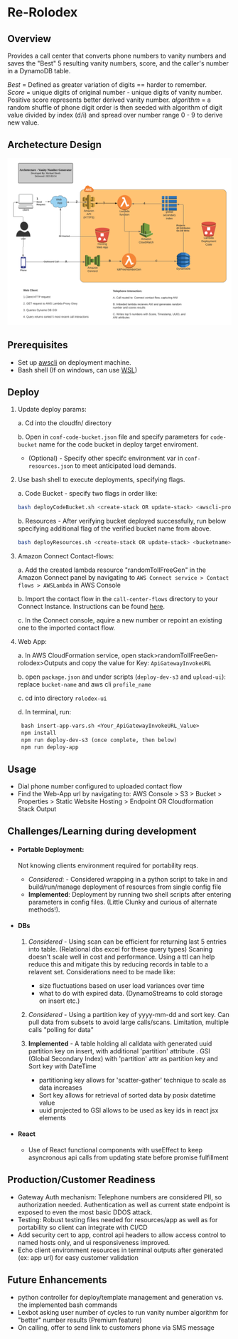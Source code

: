 # Re-Rolodex

## Overview

Provides a call center that converts phone numbers to vanity numbers and saves the "Best" 5
resulting vanity numbers, score, and the caller's number in a DynamoDB table.

_Best_ = Defined as greater variation of digits == harder to remember.  
 _Score_ = unique digits of original number - unique digits of vanity number. Positive score represents better derived vanity number.
_algorithm_ = a random shuffle of phone digit order is then seeded with algorithm of digit value divided by index (d/i) and spread over number range 0 - 9 to derive new value.

## Archetecture Design
![alt text](Architecture_Design.png "Re-rolodex")

## Prerequisites

- Set up [awscli](https://docs.aws.amazon.com/cli/latest/userguide/cli-chap-install.html) on deployment machine.
- Bash shell (If on windows, can use [WSL](https://docs.microsoft.com/en-us/windows/wsl/install-win10))

## Deploy 

1. Update deploy params:
  
      a. Cd into the cloudfn/ directory

      b. Open in `conf-code-bucket.json` file and specify parameters for `code-bucket` name for the code bucket in deploy target enviroment.

      - (Optional) - Specify other specifc environment var in `conf-resources.json` to meet anticipated load demands. 

2. Use bash shell to execute deployments, specifying flags.
    
    a. Code Bucket -  specify two flags in order like:
      ```bash 
      bash deployCodeBucket.sh <create-stack OR update-stack> <awscli-profile-name>
      ```
    
    b.  Resources - After verifying bucket deployed successfully, run below specifying additional flag of the verified bucket name from above.
      ```bash
      bash deployResources.sh <create-stack OR update-stack> <bucketname> <awscli-profile-name> 
      ```

3. Amazon Connect Contact-flows:

   a. Add the created lambda resource "randomTollFreeGen" in the Amazon Connect panel by navigating to `AWS Connect service > Contact flows > AWSLambda` in AWS Console
   
   b. Import the contact flow in the `call-center-flows` directory to your Connect Instance.
   Instructions can be found [here](https://docs.aws.amazon.com/connect/latest/adminguide/contact-flow-import-export.html).

   c. In the Connect console, aquire a new number or repoint an existing one to the imported contact flow. 


4. Web App:

    a. In AWS CloudFormation service, open stack>randomTollFreeGen-rolodex>Outputs and copy the value for Key: `ApiGatewayInvokeURL`

    b. open `package.json` and under scripts (`deploy-dev-s3` and `upload-ui`): replace `bucket-name` and aws cli `profile_name`

    c. cd into directory `rolodex-ui`

    d. In terminal, run:
    ```terminal
     bash insert-app-vars.sh <Your_ApiGatewayInvokeURL_Value>
     npm install
     npm run deploy-dev-s3 (once complete, then below)
     npm run deploy-app
     ```
## Usage

- Dial phone number configured to uploaded contact flow
- Find the Web-App url by navigating to: AWS Console > S3 > Bucket > Properties > Static Website Hosting > Endpoint OR Cloudformation Stack Output
## Challenges/Learning during development
- #### Portable Deployment:

  Not knowing clients environment required for portability reqs.

  - _Considered_: - Considered wrapping in a python script to take in and build/run/manage deployment of resources from single config file
  - **Implemented**: Deployment by running two shell scripts after entering parameters in config files. (Little Clunky and curious of alternate methods!).

- #### DBs

  1. _Considered_ - Using scan can be efficient for returning last 5 entries into table. (Relational dbs excel for these query types) Scaning doesn't scale well in cost and performance. Using a ttl can help reduce this and mitigate this by reducing records in table to a relavent set. Considerations need to be made like:

      - size fluctuations based on user load variances over time
      - what to do with expired data. (DynamoStreams to cold storage on insert etc.)

  2. _Considered_ - Using a partition key of yyyy-mm-dd and sort key. Can pull data from subsets to avoid large calls/scans. Limitation, multiple calls "polling for data"

  3. **Implemented** - A table holding all calldata with generated uuid partition key on insert, with additional 'partition' attribute . GSI (Global Secondary Index) with 'partition' attr as partition key and Sort key with DateTime

      - partitioning key allows for 'scatter-gather' technique to scale as data increases
      - Sort key allows for retrieval of sorted data by posix datetime value
      - uuid projected to GSI allows to be used as key ids in react jsx elements

- #### React

  - Use of React functional components with useEffect to keep asyncronous api calls from updating state before promise fulfillment

## Production/Customer Readiness

- Gateway Auth mechanism: Telephone numbers are considered PII, so authorization needed. Authentication as well as current state endpoint is exposed to even the most basic DDOS attack.
- Testing: Robust testing files needed for resources/app as well as for portability so client can integrate with CI/CD
- Add security cert to app, control api headers to allow access control to named hosts only, and ui responsiveness improved.
- Echo client environment resources in terminal outputs after generated (ex: app url) for easy customer validation

## Future Enhancements

- python controller for deploy/template management and generation vs. the implemented bash commands
- Lexbot asking user number of cycles to run vanity number algorithm for "better" number results (Premium feature)
- On calling, offer to send link to customers phone via SMS message 